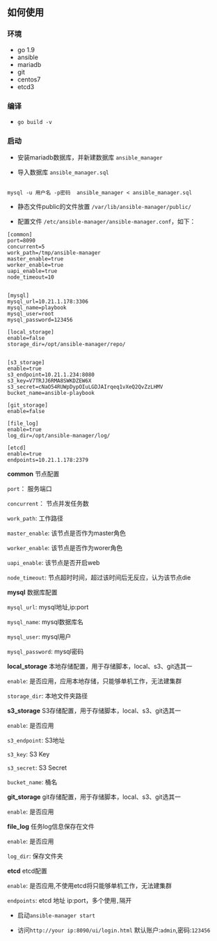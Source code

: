 ## 如何使用

### 环境

- go 1.9
- ansible
- mariadb
- git
- centos7
- etcd3

### 编译
- `go build -v`

### 启动

- 安装mariadb数据库，并新建数据库 `ansible_manager`

- 导入数据库 `ansible_manager.sql`

```shell

mysql -u 用户名 -p密码  ansible_manager < ansible_manager.sql

```

- 静态文件public的文件放置 `/var/lib/ansible-manager/public/`

- 配置文件 `/etc/ansible-manager/ansible-manager.conf`，如下：
```
[common]
port=8090
concurrent=5
work_path=/tmp/ansible-manager
master_enable=true
worker_enable=true
uapi_enable=true
node_timeout=10


[mysql]
mysql_url=10.21.1.178:3306
mysql_name=playbook
mysql_user=root
mysql_password=123456

[local_storage]
enable=false
storage_dir=/opt/ansible-manager/repo/


[s3_storage]
enable=true
s3_endpoint=10.21.1.234:8080
s3_key=V7TRJJ6RMA8SWKDZEW6X
s3_secret=cNaO54RUWpDypOIuLGDJAIrqeq1vXeQ2QvZzLHMV
bucket_name=ansible-playbook

[git_storage]
enable=false

[file_log]
enable=true
log_dir=/opt/ansible-manager/log/

[etcd]
enable=true
endpoints=10.21.1.178:2379
```

**common** 节点配置

`port`： 服务端口

`concurrent`： 节点并发任务数

`work_path`:  工作路径

`master_enable`: 该节点是否作为master角色

`worker_enable`: 该节点是否作为worer角色

`uapi_enable`: 该节点是否开启web

`node_timeout`: 节点超时时间，超过该时间后无反应，认为该节点die

**mysql**  数据库配置

`mysql_url`: mysql地址,ip:port

`mysql_name`: mysql数据库名

`mysql_user`: mysql用户

`mysql_password`: mysql密码

**local_storage**   本地存储配置，用于存储脚本，local、s3、git选其一

`enable`: 是否应用，应用本地存储，只能够单机工作，无法建集群

`storage_dir`: 本地文件夹路径


**s3_storage**  S3存储配置，用于存储脚本，local、s3、git选其一

`enable`: 是否应用

`s3_endpoint`: S3地址

`s3_key`: S3 Key

`s3_secret`: S3 Secret

`bucket_name`: 桶名

**git_storage** git存储配置，用于存储脚本，local、s3、git选其一

`enable`: 是否应用

**file_log** 任务log信息保存在文件

`enable`: 是否应用

`log_dir`: 保存文件夹

**etcd** etcd配置

`enable`: 是否应用,不使用etcd将只能够单机工作，无法建集群

`endpoints`: etcd 地址 ip:port，多个使用`,`隔开



- 启动`ansible-manager start`

- 访问`http://your ip:8090/ui/login.html` 默认账户:`admin`,密码:`123456`

